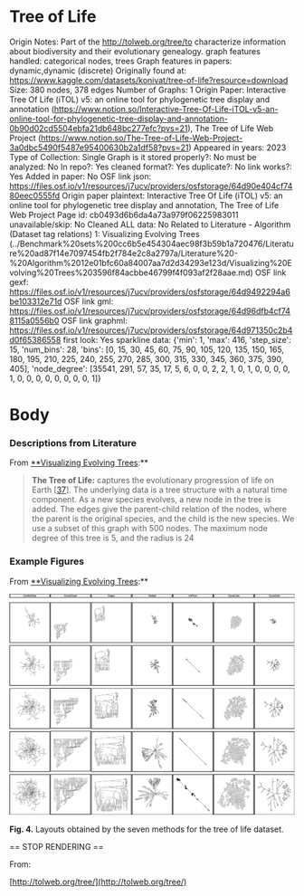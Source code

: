 # Tree of Life

Origin Notes: Part of the http://tolweb.org/tree/to characterize information about biodiversity and their evolutionary genealogy. 
graph features handled: categorical nodes, trees
Graph features in papers: dynamic,dynamic (discrete)
Originally found at: https://www.kaggle.com/datasets/konivat/tree-of-life?resource=download
Size: 380 nodes, 378 edges
Number of Graphs: 1
Origin Paper: Interactive Tree Of Life (iTOL) v5: an online tool for phylogenetic tree display and annotation (https://www.notion.so/Interactive-Tree-Of-Life-iTOL-v5-an-online-tool-for-phylogenetic-tree-display-and-annotation-0b90d02cd5504ebfa21db648bc277efc?pvs=21), The Tree of Life Web Project (https://www.notion.so/The-Tree-of-Life-Web-Project-3a0dbc5490f5487e95400630b2a1df58?pvs=21)
Appeared in years: 2023
Type of Collection: Single Graph
is it stored properly?: No
must be analyzed: No
In repo?: Yes
cleaned format?: Yes
duplicate?: No
link works?: Yes
Added in paper: No
OSF link json: https://files.osf.io/v1/resources/j7ucv/providers/osfstorage/64d90e404cf7480eec0555fd
Origin paper plaintext: Interactive Tree Of Life (iTOL) v5: an online tool for phylogenetic tree display and annotation, The Tree of Life Web Project
Page id: cb0493d6b6da4a73a979f06225983011
unavailable/skip: No
Cleaned ALL data: No
Related to Literature - Algorithm (Dataset tag relations) 1: Visualizing Evolving Trees (../Benchmark%20sets%200cc6b5e454304aec98f3b59b1a720476/Literature%20ad87f14e7097454fb2f784e2c8a2797a/Literature%20-%20Algorithm%2012e01bfc60a84007aa7d2d34293e123d/Visualizing%20Evolving%20Trees%203596f84acbbe46799f4f093af2f28aae.md)
OSF link gexf: https://files.osf.io/v1/resources/j7ucv/providers/osfstorage/64d9492294a6be103312e71d
OSF link gml: https://files.osf.io/v1/resources/j7ucv/providers/osfstorage/64d96dfb4cf748115a0556b0
OSF link graphml: https://files.osf.io/v1/resources/j7ucv/providers/osfstorage/64d971350c2b4d0f65386558
first look: Yes
sparkline data: {'min': 1, 'max': 416, 'step_size': 15, 'num_bins': 28, 'bins': [0, 15, 30, 45, 60, 75, 90, 105, 120, 135, 150, 165, 180, 195, 210, 225, 240, 255, 270, 285, 300, 315, 330, 345, 360, 375, 390, 405], 'node_degree': [35541, 291, 57, 35, 17, 5, 6, 0, 0, 2, 2, 1, 0, 1, 0, 0, 0, 0, 1, 0, 0, 0, 0, 0, 0, 0, 0, 1]}

# Body

### Descriptions from Literature

From [**Visualizing Evolving Trees](https://www.notion.so/Visualizing-Evolving-Trees-95d3552ad36746f4a3e3614cd1c1f561?pvs=21):**

> **The Tree of Life:** captures the evolutionary progression of life on Earth [[37](https://link.springer.com/chapter/10.1007/978-3-031-22203-0_23#ref-CR37)]. The underlying data is a tree structure with a natural time component. As a new species evolves, a new node in the tree is added. The edges give the parent-child relation of the nodes, where the parent is the original species, and the child is the new species. We use a subset of this graph with 500 nodes. The maximum node degree of this tree is 5, and the radius is 24
> 

### Example Figures

From [**Visualizing Evolving Trees](https://www.notion.so/Visualizing-Evolving-Trees-95d3552ad36746f4a3e3614cd1c1f561?pvs=21):**

![Untitled](Tree%20of%20Life%20cb0493d6b6da4a73a979f06225983011/Untitled.png)

**Fig. 4.** Layouts obtained by the seven methods for the tree of life dataset.

== STOP RENDERING ==

From:

[http://tolweb.org/tree/](http://tolweb.org/tree/)